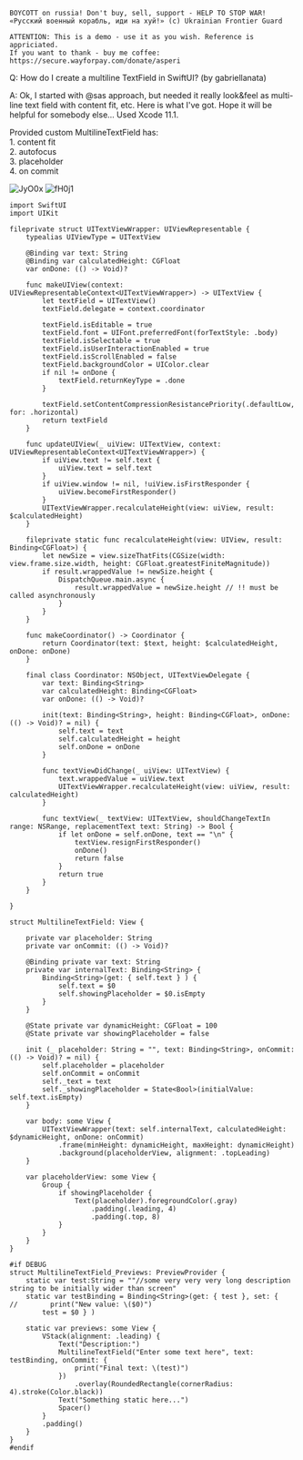 ```
BOYCOTT on russia! Don't buy, sell, support - HELP TO STOP WAR!
«Русский военный корабль, иди на хуй!» (c) Ukrainian Frontier Guard

ATTENTION: This is a demo - use it as you wish. Reference is appriciated.
If you want to thank - buy me coffee: https://secure.wayforpay.com/donate/asperi
```

Q: How do I create a multiline TextField in SwiftUI? (by gabriellanata)

A: Ok, I started with @sas approach, but needed it really look&feel as multi-line text field with content fit, etc. Here is what I've got. Hope it will be helpful for somebody else... Used Xcode 11.1.

Provided custom MultilineTextField has:
<br>1. content fit
<br>2. autofocus
<br>3. placeholder
<br>4. on commit

![JyO0x](https://user-images.githubusercontent.com/62171579/162627838-c38f4749-95cf-401e-9ced-5755007a3e3e.gif)
![fH0j1](https://user-images.githubusercontent.com/62171579/162627862-91238749-5b29-4e06-abf4-39e6453b92f6.png)


    import SwiftUI
    import UIKit
    
    fileprivate struct UITextViewWrapper: UIViewRepresentable {
        typealias UIViewType = UITextView
    
        @Binding var text: String
        @Binding var calculatedHeight: CGFloat
        var onDone: (() -> Void)?
    
        func makeUIView(context: UIViewRepresentableContext<UITextViewWrapper>) -> UITextView {
            let textField = UITextView()
            textField.delegate = context.coordinator
    
            textField.isEditable = true
            textField.font = UIFont.preferredFont(forTextStyle: .body)
            textField.isSelectable = true
            textField.isUserInteractionEnabled = true
            textField.isScrollEnabled = false
            textField.backgroundColor = UIColor.clear
            if nil != onDone {
                textField.returnKeyType = .done
            }
    
            textField.setContentCompressionResistancePriority(.defaultLow, for: .horizontal)
            return textField
        }
    
        func updateUIView(_ uiView: UITextView, context: UIViewRepresentableContext<UITextViewWrapper>) {
            if uiView.text != self.text {
                uiView.text = self.text
            }
            if uiView.window != nil, !uiView.isFirstResponder {
                uiView.becomeFirstResponder()
            }
            UITextViewWrapper.recalculateHeight(view: uiView, result: $calculatedHeight)
        }
    
        fileprivate static func recalculateHeight(view: UIView, result: Binding<CGFloat>) {
            let newSize = view.sizeThatFits(CGSize(width: view.frame.size.width, height: CGFloat.greatestFiniteMagnitude))
            if result.wrappedValue != newSize.height {
                DispatchQueue.main.async {
                    result.wrappedValue = newSize.height // !! must be called asynchronously
                }
            }
        }
    
        func makeCoordinator() -> Coordinator {
            return Coordinator(text: $text, height: $calculatedHeight, onDone: onDone)
        }
    
        final class Coordinator: NSObject, UITextViewDelegate {
            var text: Binding<String>
            var calculatedHeight: Binding<CGFloat>
            var onDone: (() -> Void)?
    
            init(text: Binding<String>, height: Binding<CGFloat>, onDone: (() -> Void)? = nil) {
                self.text = text
                self.calculatedHeight = height
                self.onDone = onDone
            }
    
            func textViewDidChange(_ uiView: UITextView) {
                text.wrappedValue = uiView.text
                UITextViewWrapper.recalculateHeight(view: uiView, result: calculatedHeight)
            }
    
            func textView(_ textView: UITextView, shouldChangeTextIn range: NSRange, replacementText text: String) -> Bool {
                if let onDone = self.onDone, text == "\n" {
                    textView.resignFirstResponder()
                    onDone()
                    return false
                }
                return true
            }
        }
    
    }
    
    struct MultilineTextField: View {
    
        private var placeholder: String
        private var onCommit: (() -> Void)?
    
        @Binding private var text: String
        private var internalText: Binding<String> {
            Binding<String>(get: { self.text } ) {
                self.text = $0
                self.showingPlaceholder = $0.isEmpty
            }
        }
    
        @State private var dynamicHeight: CGFloat = 100
        @State private var showingPlaceholder = false
    
        init (_ placeholder: String = "", text: Binding<String>, onCommit: (() -> Void)? = nil) {
            self.placeholder = placeholder
            self.onCommit = onCommit
            self._text = text
            self._showingPlaceholder = State<Bool>(initialValue: self.text.isEmpty)
        }
    
        var body: some View {
            UITextViewWrapper(text: self.internalText, calculatedHeight: $dynamicHeight, onDone: onCommit)
                .frame(minHeight: dynamicHeight, maxHeight: dynamicHeight)
                .background(placeholderView, alignment: .topLeading)
        }
    
        var placeholderView: some View {
            Group {
                if showingPlaceholder {
                    Text(placeholder).foregroundColor(.gray)
                        .padding(.leading, 4)
                        .padding(.top, 8)
                }
            }
        }
    }
    
    #if DEBUG
    struct MultilineTextField_Previews: PreviewProvider {
        static var test:String = ""//some very very very long description string to be initially wider than screen"
        static var testBinding = Binding<String>(get: { test }, set: {
    //        print("New value: \($0)")
            test = $0 } )
    
        static var previews: some View {
            VStack(alignment: .leading) {
                Text("Description:")
                MultilineTextField("Enter some text here", text: testBinding, onCommit: {
                    print("Final text: \(test)")
                })
                    .overlay(RoundedRectangle(cornerRadius: 4).stroke(Color.black))
                Text("Something static here...")
                Spacer()
            }
            .padding()
        }
    }
    #endif


